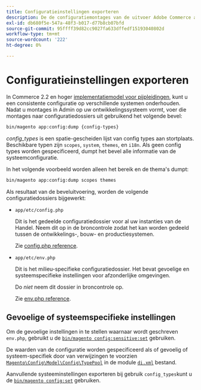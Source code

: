 ```yaml
---
title: Configuratieinstellingen exporteren
description: De de configuratiemontages van de uitvoer Adobe Commerce aan configuratiedossiers, die ook als config stortplaats worden bekend.
exl-id: db680f5e-547a-48f3-b017-d77b8cb07bfd
source-git-commit: 95ffff39d82cc9027fa633dffedf15193040802d
workflow-type: tm+mt
source-wordcount: '222'
ht-degree: 0%

---
```


# Configuratieinstellingen exporteren

In Commerce 2.2 en hoger [implementatiemodel voor pijpleidingen](../deployment/technical-details.md), kunt u een consistente configuratie op verschillende systemen onderhouden. Nadat u montages in Admin op uw ontwikkelingssysteem vormt, voer die montages naar configuratiedossiers uit gebruikend het volgende bevel:

```bash
bin/magento app:config:dump {config-types}
```

_config_types_ is een spatie-gescheiden lijst van config types aan stortplaats. Beschikbare typen zijn `scopes`, `system`, `themes`, en `i18n`. Als geen config types worden gespecificeerd, dumpt het bevel alle informatie van de systeemconfiguratie.

In het volgende voorbeeld worden alleen het bereik en de thema&#39;s dumpt:

```bash
bin/magento app:config:dump scopes themes
```

Als resultaat van de beveluitvoering, worden de volgende configuratiedossiers bijgewerkt:

- `app/etc/config.php`

   Dit is het gedeelde configuratiedossier voor al uw instanties van de Handel.
Neem dit op in de broncontrole zodat het kan worden gedeeld tussen de ontwikkelings-, bouw- en productiesystemen.

   Zie [config.php reference](../reference/config-reference-configphp.md).

- `app/etc/env.php`

   Dit is het milieu-specifieke configuratiedossier.
Het bevat gevoelige en systeemspecifieke instellingen voor afzonderlijke omgevingen.

   Do _niet_ neem dit dossier in broncontrole op.

   Zie [env.php reference](../reference/config-reference-envphp.md).

## Gevoelige of systeemspecifieke instellingen

Om de gevoelige instellingen in te stellen waarnaar wordt geschreven `env.php`, gebruikt u de [`bin/magento config:sensitive:set`](set-configuration-values.md#set-values) gebruiken.

De waarden van de configuratie worden gespecificeerd als of gevoelig of systeem-specifiek door van verwijzingen te voorzien [`Magento\Config\Model\Config\TypePool`](https://github.com/magento/magento2/blob/2.4/app/code/Magento/Config/Model/Config/TypePool.php) in de module [`di.xml`](https://developer.adobe.com/commerce/php/development/configuration/sensitive-environment-settings/#how-to-specify-values-as-sensitive-or-system-specific) bestand.

Aanvullende systeeminstellingen exporteren bij gebruik `config_types`kunt u de [`bin/magento config:set`](set-configuration-values.md#set-values) gebruiken.
